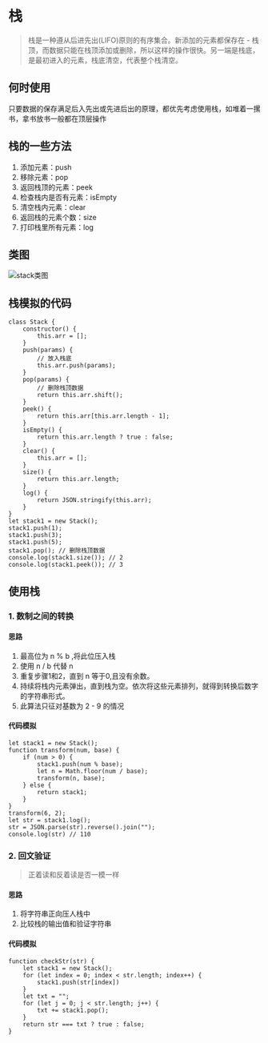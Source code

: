 # 栈
> 栈是一种遵从后进先出(LIFO)原则的有序集合。新添加的元素都保存在 - 栈顶，而数据只能在栈顶添加或删除，所以这样的操作很快。另一端是栈底，是最初进入的元素，栈底清空，代表整个栈清空。

## 何时使用
只要数据的保存满足后入先出或先进后出的原理，都优先考虑使用栈，如堆着一摞书，拿书放书一般都在顶层操作

## 栈的一些方法
1. 添加元素：push
2. 移除元素：pop
3. 返回栈顶的元素：peek
4. 检查栈内是否有元素：isEmpty
5. 清空栈内元素：clear
6. 返回栈的元素个数：size
7. 打印栈里所有元素：log

## 类图
![stack类图](https://tomz-1253937763.cos.ap-guangzhou.myqcloud.com/img/201812/stack.png)

## 栈模拟的代码
```
class Stack {
    constructor() {
        this.arr = [];
    }
    push(params) {
        // 放入栈底
        this.arr.push(params);
    }
    pop(params) {
        // 删除栈顶数据
        return this.arr.shift();
    }
    peek() {
        return this.arr[this.arr.length - 1];
    }
    isEmpty() {
        return this.arr.length ? true : false;
    }
    clear() {
        this.arr = [];
    }
    size() {
        return this.arr.length;
    }
    log() {
        return JSON.stringify(this.arr);
    }
}
let stack1 = new Stack();
stack1.push(1);
stack1.push(3);
stack1.push(5);
stack1.pop(); // 删除栈顶数据
console.log(stack1.size()); // 2
console.log(stack1.peek()); // 3
```

## 使用栈
### 1. 数制之间的转换
#### 思路
1. 最高位为 n % b ,将此位压入栈
2. 使用 n / b 代替 n
3. 重复步骤1和2，直到 n 等于0,且没有余数。
4. 持续将栈内元素弹出，直到栈为空。依次将这些元素排列，就得到转换后数字的字符串形式。
5. 此算法只征对基数为 2 - 9 的情况

#### 代码模拟
```
let stack1 = new Stack();
function transform(num, base) {
    if (num > 0) {
        stack1.push(num % base);
        let n = Math.floor(num / base);
        transform(n, base);
    } else {
        return stack1;
    }
}
transform(6, 2);
let str = stack1.log();
str = JSON.parse(str).reverse().join("");
console.log(str) // 110
```

### 2. 回文验证
> 正着读和反着读是否一模一样

#### 思路
1. 将字符串正向压人栈中
2. 比较栈的输出值和验证字符串

#### 代码模拟
```
function checkStr(str) {
    let stack1 = new Stack();
    for (let index = 0; index < str.length; index++) {
        stack1.push(str[index])
    }
    let txt = "";
    for (let j = 0; j < str.length; j++) {
        txt += stack1.pop();
    }
    return str === txt ? true : false;
}
```